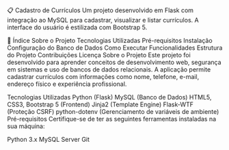 📋 Cadastro de Currículos
Um projeto desenvolvido em Flask com integração ao MySQL para cadastrar, visualizar e listar currículos. A interface do usuário é estilizada com Bootstrap 5.

📑 Índice
Sobre o Projeto
Tecnologias Utilizadas
Pré-requisitos
Instalação
Configuração do Banco de Dados
Como Executar
Funcionalidades
Estrutura do Projeto
Contribuições
Licença
Sobre o Projeto
Este projeto foi desenvolvido para aprender conceitos de desenvolvimento web, segurança em sistemas e uso de bancos de dados relacionais. A aplicação permite cadastrar currículos com informações como nome, telefone, e-mail, endereço físico e experiência profissional.

Tecnologias Utilizadas
Python (Flask)
MySQL (Banco de Dados)
HTML5, CSS3, Bootstrap 5 (Frontend)
Jinja2 (Template Engine)
Flask-WTF (Proteção CSRF)
python-dotenv (Gerenciamento de variáveis de ambiente)
Pré-requisitos
Certifique-se de ter as seguintes ferramentas instaladas na sua máquina:

Python 3.x
MySQL Server
Git